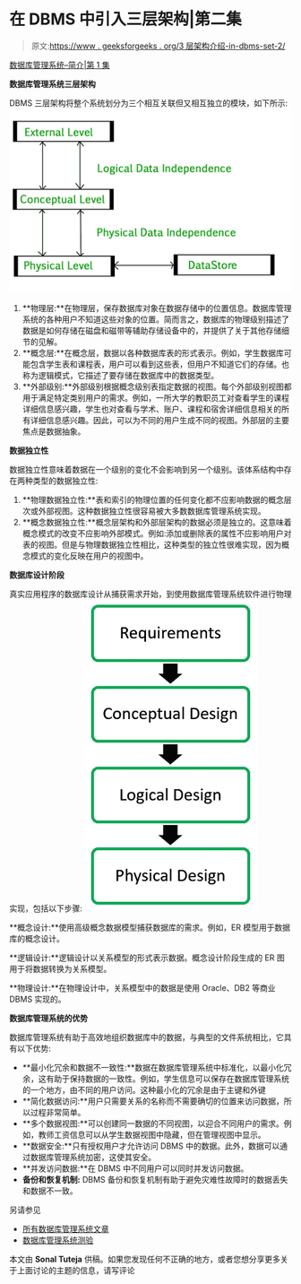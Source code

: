 # 在 DBMS 中引入三层架构|第二集

> 原文:[https://www . geeksforgeeks . org/3 层架构介绍-in-dbms-set-2/](https://www.geeksforgeeks.org/introduction-of-3-tier-architecture-in-dbms-set-2/)

[数据库管理系统–简介|第 1 集](https://www.geeksforgeeks.org/introduction-of-dbms-database-management-system-set-1/)

**数据库管理系统三层架构**

DBMS 三层架构将整个系统划分为三个相互关联但又相互独立的模块，如下所示:
[![dbms-3-tier-architecture](img/8e0614032079ea37b89caea5592e9082.png)](https://media.geeksforgeeks.org/wp-content/uploads/dbms-3tier.jpg)

1.  **物理层:**在物理层，保存数据库对象在数据存储中的位置信息。数据库管理系统的各种用户不知道这些对象的位置。简而言之，数据库的物理级别描述了数据是如何存储在磁盘和磁带等辅助存储设备中的，并提供了关于其他存储细节的见解。
2.  **概念层:**在概念层，数据以各种数据库表的形式表示。例如，学生数据库可能包含学生表和课程表，用户可以看到这些表，但用户不知道它们的存储。也称为逻辑模式，它描述了要存储在数据库中的数据类型。
3.  **外部级别:**外部级别根据概念级别表指定数据的视图。每个外部级别视图都用于满足特定类别用户的需求。例如，一所大学的教职员工对查看学生的课程详细信息感兴趣，学生也对查看与学术、账户、课程和宿舍详细信息相关的所有详细信息感兴趣。因此，可以为不同的用户生成不同的视图。外部层的主要焦点是数据抽象。

**数据独立性**

数据独立性意味着数据在一个级别的变化不会影响到另一个级别。该体系结构中存在两种类型的数据独立性:

1.  **物理数据独立性:**表和索引的物理位置的任何变化都不应影响数据的概念层次或外部视图。这种数据独立性很容易被大多数数据库管理系统实现。
2.  **概念数据独立性:**概念层架构和外部层架构的数据必须是独立的。这意味着概念模式的改变不应影响外部模式。例如:添加或删除表的属性不应影响用户对表的视图。但是与物理数据独立性相比，这种类型的独立性很难实现，因为概念模式的变化反映在用户的视图中。

**数据库设计阶段**

真实应用程序的数据库设计从捕获需求开始，到使用数据库管理系统软件进行物理实现，包括以下步骤:
[![phases-of-db](img/b10079c90a79e6c4e697bfe2b8d76427.png)](https://media.geeksforgeeks.org/wp-content/uploads/20190506212511/dbms-phases.jpg)

**概念设计:**使用高级概念数据模型捕获数据库的需求。例如，ER 模型用于数据库的概念设计。

**逻辑设计:**逻辑设计以关系模型的形式表示数据。概念设计阶段生成的 ER 图用于将数据转换为关系模型。

**物理设计:**在物理设计中，关系模型中的数据是使用 Oracle、DB2 等商业 DBMS 实现的。

**数据库管理系统的优势**

数据库管理系统有助于高效地组织数据库中的数据，与典型的文件系统相比，它具有以下优势:

*   **最小化冗余和数据不一致性:**数据在数据库管理系统中标准化，以最小化冗余，这有助于保持数据的一致性。例如，学生信息可以保存在数据库管理系统的一个地方，由不同的用户访问。这种最小化的冗余是由于主键和外键
*   **简化数据访问:**用户只需要关系的名称而不需要确切的位置来访问数据，所以过程非常简单。
*   **多个数据视图:**可以创建同一数据的不同视图，以迎合不同用户的需求。例如，教师工资信息可以从学生数据视图中隐藏，但在管理视图中显示。
*   **数据安全:**只有授权用户才允许访问 DBMS 中的数据。此外，数据可以通过数据库管理系统加密，这使其安全。
*   **并发访问数据:**在 DBMS 中不同用户可以同时并发访问数据。
*   **备份和恢复机制:** DBMS 备份和恢复机制有助于避免灾难性故障时的数据丢失和数据不一致。

另请参见

*   [所有数据库管理系统文章](https://www.geeksforgeeks.org/category/dbms/)
*   [数据库管理系统测验](https://www.geeksforgeeks.org/quiz-corner-gq/)

本文由 **Sonal Tuteja** 供稿。如果您发现任何不正确的地方，或者您想分享更多关于上面讨论的主题的信息，请写评论